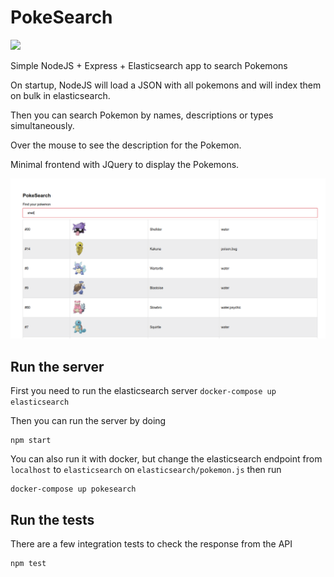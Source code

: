 # PokeSearch

![](search.png)

Simple NodeJS + Express + Elasticsearch app to search Pokemons

On startup, NodeJS will load a JSON with all pokemons and will index them on bulk in elasticsearch.

Then you can search Pokemon by names, descriptions or types simultaneously.

Over the mouse to see the description for the Pokemon.

Minimal frontend with JQuery to display the Pokemons.

![](search-description.png)

## Run the server 

First you need to run the elasticsearch server `docker-compose up elasticsearch`

Then you can run the server by doing 

    npm start 

You can also run it with docker, but change the elasticsearch endpoint from `localhost` to `elasticsearch` on `elasticsearch/pokemon.js` then run 

    docker-compose up pokesearch

## Run the tests

There are a few integration tests to check the response from the API

    npm test
